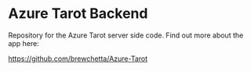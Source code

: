 # Azure Tarot Backend

Repository for the Azure Tarot server side code. Find out more about the app here:

https://github.com/brewchetta/Azure-Tarot
